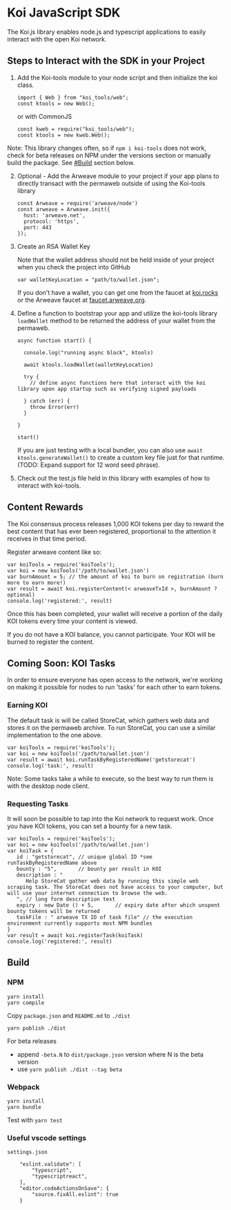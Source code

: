 # Koi JavaScript SDK

The Koi.js library enables node.js and typescript applications to easily interact with the open Koi network.

## Steps to Interact with the SDK in your Project

1. Add the Koi-tools module to your node script and then initialize the koi class.

   ```
   import { Web } from "koi_tools/web";
   const ktools = new Web();
   ```
   or with CommonJS
   ```
   const kweb = require("koi_tools/web");
   const ktools = new kweb.Web();
   ```

Note: This library changes often, so if `npm i koi-tools` does not work, check for beta releases on NPM under the versions section or manually build the package. See [#Build](#Build) section below.

2. Optional - Add the Arweave module to your project if your app plans to directly transact with the permaweb outside of using the Koi-tools library

   ```
   const Arweave = require('arweave/node')
   const arweave = Arweave.init({
     host: 'arweave.net',
     protocol: 'https',
     port: 443
   });
   ```

3. Create an RSA Wallet Key

   Note that the wallet address should not be held inside of your project when you check the project into GitHub

   ```
   var walletKeyLocation = "path/to/wallet.json";
   ```

   If you don't have a wallet, you can get one from the faucet at [koi.rocks](https://koi.rocks/) or the Arweave faucet at [faucet.arweave.org](https://faucet.arweave.org/).

4. Define a function to bootstrap your app and utilize the koi-tools library `loadWallet` method to be returned the address of your wallet from the permaweb.

   ```
   async function start() {

     console.log("running async block", ktools)

     await ktools.loadWallet(walletKeyLocation)

     try {
       // define async functions here that interact with the koi library upon app startup such as verifying signed payloads

     } catch (err) {
       throw Error(err)
     }

   }

   start()
   ```

   If you are just testing with a local bundler, you can also use `await ktools.generateWallet()` to create a custom key file just for that runtime. (TODO: Expand support for 12 word seed phrase).

5. Check out the test.js file held in this library with examples of how to interact with koi-tools.

## Content Rewards

The Koi consensus process releases 1,000 KOI tokens per day to reward the best content that has ever been registered, proportional to the attention it receives in that time period.

Register arweave content like so:

```
var koiTools = require('koiTools');
var koi = new koiTools('/path/to/wallet.json')
var burnAmount = 5; // the amount of koi to burn on registration (burn more to earn more!)
var result = await koi.registerContent(< arweaveTxId >, burnAmount ? optional)
console.log('registered:', result)
```

Once this has been completed, your wallet will receive a portion of the daily KOI tokens every time your content is viewed.

If you do not have a KOI balance, you cannot participate. Your KOI will be burned to register the content.

## Coming Soon: KOI Tasks

In order to ensure everyone has open access to the network, we're working on making it possible for nodes to run 'tasks' for each other to earn tokens.

### Earning KOI

The default task is will be called StoreCat, which gathers web data and stores it on the permaweb archive. To run StoreCat, you can use a similar implementation to the one above.

```
var koiTools = require('koiTools');
var koi = new koiTools('/path/to/wallet.json')
var result = await koi.runTaskByRegisteredName('getstorecat')
console.log('task:', result)
```

Note: Some tasks take a while to execute, so the best way to run them is with the desktop node client.

### Requesting Tasks

It will soon be possible to tap into the Koi network to request work. Once you have KOI tokens, you can set a bounty for a new task.

```
var koiTools = require('koiTools');
var koi = new koiTools('/path/to/wallet.json')
var koiTask = {
   id : "getstorecat", // unique global ID *see runTaskByRegisteredName above
   bounty : "5",       // bounty per result in KOI
   description : "
      Help StoreCat gather web data by running this simple web scraping task. The StoreCat does not have access to your computer, but will use your internet connection to browse the web.
   ", // long form description text
   expiry : new Date () + 5,       // expiry date after which unspent bounty tokens will be returned
   taskFile : " arweave TX ID of task file" // the execution environment currently supports most NPM bundles
}
var result = await koi.registerTask(koiTask)
console.log('registered:', result)
```

## Build

### NPM

```
yarn install
yarn compile
```
Copy `package.json` and `README.md` to `./dist`
```
yarn publish ./dist
```

For beta releases
 - append `-beta.N` to `dist/package.json` version where N is the beta version
 - use `yarn publish ./dist --tag beta`


### Webpack

```
yarn install
yarn bundle
```
Test with `yarn test`

### Useful vscode settings

`settings.json`
```
    "eslint.validate": [
        "typescript",
        "typescriptreact",
    ],
    "editor.codeActionsOnSave": {
        "source.fixAll.eslint": true
    }
```

